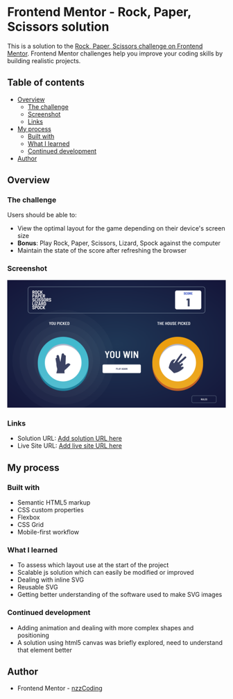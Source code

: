 # Frontend Mentor - Rock, Paper, Scissors solution

This is a solution to the [Rock, Paper, Scissors challenge on Frontend Mentor](https://www.frontendmentor.io/challenges/rock-paper-scissors-game-pTgwgvgH). Frontend Mentor challenges help you improve your coding skills by building realistic projects. 

## Table of contents

- [Overview](#overview)
  - [The challenge](#the-challenge)
  - [Screenshot](#screenshot)
  - [Links](#links)
- [My process](#my-process)
  - [Built with](#built-with)
  - [What I learned](#what-i-learned)
  - [Continued development](#continued-development)
- [Author](#author)

## Overview

### The challenge

Users should be able to:

- View the optimal layout for the game depending on their device's screen size
- **Bonus**: Play Rock, Paper, Scissors, Lizard, Spock against the computer
- Maintain the state of the score after refreshing the browser 

### Screenshot

![](./images/screenshot.png)

### Links

- Solution URL: [Add solution URL here](https://your-solution-url.com)
- Live Site URL: [Add live site URL here](https://your-live-site-url.com)

## My process

### Built with

- Semantic HTML5 markup
- CSS custom properties
- Flexbox
- CSS Grid
- Mobile-first workflow

### What I learned

- To assess which layout use at the start of the project
- Scalable js solution which can easily be modified or improved
- Dealing with inline SVG
- Reusable SVG
- Getting better understanding of the software used to make SVG images

### Continued development

- Adding animation and dealing with more complex shapes and positioning
- A solution using html5 canvas was briefly explored, need to understand that element better

## Author

- Frontend Mentor - [nzzCoding](https://www.frontendmentor.io/profile/nzzCoding)
